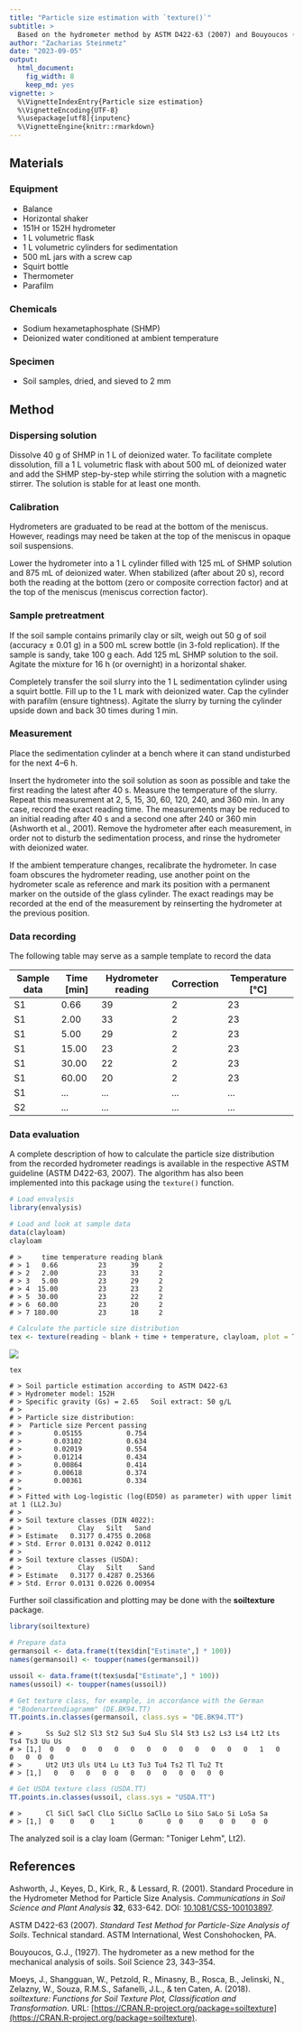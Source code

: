 ```yaml
---
title: "Particle size estimation with `texture()`"
subtitle: > 
  Based on the hydrometer method by ASTM D422-63 (2007) and Bouyoucos (1927)
author: "Zacharias Steinmetz"
date: "2023-09-05"
output:
  html_document:
    fig_width: 8
    keep_md: yes
vignette: >
  %\VignetteIndexEntry{Particle size estimation}
  %\VignetteEncoding{UTF-8}
  %\usepackage[utf8]{inputenc}
  %\VignetteEngine{knitr::rmarkdown}
---
```




## Materials

### Equipment

* Balance
* Horizontal shaker
* 151H or 152H hydrometer
* 1 L volumetric flask
* 1 L volumetric cylinders for sedimentation
* 500 mL jars with a screw cap
* Squirt bottle
* Thermometer
* Parafilm

### Chemicals

* Sodium hexametaphosphate (SHMP)
* Deionized water conditioned at ambient temperature

### Specimen

* Soil samples, dried, and sieved to 2 mm

## Method

### Dispersing solution

Dissolve 40 g of SHMP in 1 L of deionized water. To facilitate complete
dissolution, fill a 1 L volumetric flask with about 500 mL of deionized water
and add the SHMP step-by-step while stirring the solution with a magnetic
stirrer. The solution is stable for at least one month.

### Calibration

Hydrometers are graduated to be read at the bottom of the meniscus. However,
readings may need be taken at the top of the meniscus in opaque soil
suspensions.

Lower the hydrometer into a 1 L cylinder filled with 125 mL of SHMP solution and
875 mL of deionized water. When stabilized (after about 20 s), record both the
reading at the bottom (zero or composite correction factor) and at the top of
the meniscus (meniscus correction factor).

### Sample pretreatment

If the soil sample contains primarily clay or silt, weigh out 50 g of soil
(accuracy ± 0.01 g) in a 500 mL screw bottle (in 3-fold replication). If the
sample is sandy, take 100 g each. Add 125 mL SHMP solution to the soil. Agitate
the mixture for 16 h (or overnight) in a horizontal shaker.

Completely transfer the soil slurry into the 1 L sedimentation cylinder using a
squirt bottle. Fill up to the 1 L mark with deionized water. Cap the cylinder
with parafilm (ensure tightness). Agitate the slurry by turning the cylinder
upside down and back 30 times during 1 min.

### Measurement

Place the sedimentation cylinder at a bench where it can stand
undisturbed for the next 4–6 h.

Insert the hydrometer into the soil solution as soon as possible and
take the first reading the latest after 40 s.
Measure the temperature of the slurry. Repeat this measurement at 2, 5,
15, 30, 60, 120, 240, and 360 min. In any case, record the exact reading
time. The measurements may be reduced to an initial reading after 40 s
and a second one after 240 or 360 min (Ashworth et al., 2001).
Remove the hydrometer after each measurement, in order not to disturb the 
sedimentation process, and rinse the hydrometer with deionized water.

If the ambient temperature changes, recalibrate the hydrometer.
In case foam obscures the hydrometer reading, use another point on the
hydrometer scale as reference and mark its position with a permanent marker on
the outside of the glass cylinder. The exact readings may be recorded at the
end of the measurement by reinserting the hydrometer at the previous position.

### Data recording

The following table may serve as a sample template to record the data

| Sample data | Time [min] | Hydrometer reading | Correction | Temperature [°C] |
| ----------- | ---------- | ------------------ | ---------- | ---------------- |
| S1          |  0.66      | 39                 | 2          | 23               |
| S1          |  2.00      | 33                 | 2          | 23               |
| S1          |  5.00      | 29                 | 2          | 23               |
| S1          | 15.00      | 23                 | 2          | 23               |
| S1          | 30.00      | 22                 | 2          | 23               |
| S1          | 60.00      | 20                 | 2          | 23               |
| S1          | ...        | ...                | ...        | ...              |
| S2          | ...        | ...                | ...        | ...              |

### Data evaluation

A complete description of how to calculate the particle size distribution from
the recorded hydrometer readings is available in the respective ASTM guideline
(ASTM D422-63, 2007). The algorithm has also been implemented into this package
using the `texture()` function.


```r
# Load envalysis
library(envalysis)

# Load and look at sample data
data(clayloam)
clayloam
```

```
# >     time temperature reading blank
# > 1   0.66          23      39     2
# > 2   2.00          23      33     2
# > 3   5.00          23      29     2
# > 4  15.00          23      23     2
# > 5  30.00          23      22     2
# > 6  60.00          23      20     2
# > 7 180.00          23      18     2
```

```r
# Calculate the particle size distribution
tex <- texture(reading ~ blank + time + temperature, clayloam, plot = T)
```

![](/home/zacharias/Dokumente/RPTU/Seafile/Research/Code/envalysis/vignettes/texture_files/figure-html/texture-1.png)<!-- -->

```r
tex
```

```
# > Soil particle estimation according to ASTM D422-63
# > Hydrometer model: 152H
# > Specific gravity (Gs) = 2.65   Soil extract: 50 g/L
# > 
# > Particle size distribution:
# >  Particle size Percent passing
# >        0.05155           0.754
# >        0.03102           0.634
# >        0.02019           0.554
# >        0.01214           0.434
# >        0.00864           0.414
# >        0.00618           0.374
# >        0.00361           0.334
# > 
# > Fitted with Log-logistic (log(ED50) as parameter) with upper limit at 1 (LL2.3u)
# > 
# > Soil texture classes (DIN 4022):
# >              Clay   Silt   Sand
# > Estimate   0.3177 0.4755 0.2068
# > Std. Error 0.0131 0.0242 0.0112
# > 
# > Soil texture classes (USDA):
# >              Clay   Silt    Sand
# > Estimate   0.3177 0.4287 0.25366
# > Std. Error 0.0131 0.0226 0.00954
```

Further soil classification and plotting may be done with the **soiltexture**
package.


```r
library(soiltexture)

# Prepare data
germansoil <- data.frame(t(tex$din["Estimate",] * 100))
names(germansoil) <- toupper(names(germansoil))

ussoil <- data.frame(t(tex$usda["Estimate",] * 100))
names(ussoil) <- toupper(names(ussoil))

# Get texture class, for example, in accordance with the German
# "Bodenartendiagramm" (DE.BK94.TT)
TT.points.in.classes(germansoil, class.sys = "DE.BK94.TT")
```

```
# >      Ss Su2 Sl2 Sl3 St2 Su3 Su4 Slu Sl4 St3 Ls2 Ls3 Ls4 Lt2 Lts Ts4 Ts3 Uu Us
# > [1,]  0   0   0   0   0   0   0   0   0   0   0   0   0   1   0   0   0  0  0
# >      Ut2 Ut3 Uls Ut4 Lu Lt3 Tu3 Tu4 Ts2 Tl Tu2 Tt
# > [1,]   0   0   0   0  0   0   0   0   0  0   0  0
```

```r
# Get USDA texture class (USDA.TT)
TT.points.in.classes(ussoil, class.sys = "USDA.TT")
```

```
# >      Cl SiCl SaCl ClLo SiClLo SaClLo Lo SiLo SaLo Si LoSa Sa
# > [1,]  0    0    0    1      0      0  0    0    0  0    0  0
```

The analyzed soil is a clay loam (German: "Toniger Lehm", Lt2).

## References

Ashworth, J., Keyes, D., Kirk, R., & Lessard, R. (2001). Standard Procedure in
the Hydrometer Method for Particle Size Analysis. *Communications in Soil
Science and Plant Analysis* **32**, 633-642. DOI:
[10.1081/CSS-100103897](https://doi.org/10.1081/CSS-100103897).

ASTM D422-63 (2007). *Standard Test Method for Particle-Size Analysis of Soils*.
Technical standard. ASTM International, West Conshohocken, PA.

Bouyoucos, G.J., (1927). The hydrometer as a new method for the mechanical
analysis of soils. Soil Science 23, 343–354.

Moeys, J., Shangguan, W., Petzold, R., Minasny, B., Rosca, B., Jelinski, N.,
Zelazny, W., Souza, R.M.S., Safanelli, J.L., & ten Caten, A. (2018).
*soiltexture: Functions for Soil Texture Plot, Classification and
Transformation*. URL:
[https://CRAN.R-project.org/package=soiltexture](https://CRAN.R-project.org/package=soiltexture).
